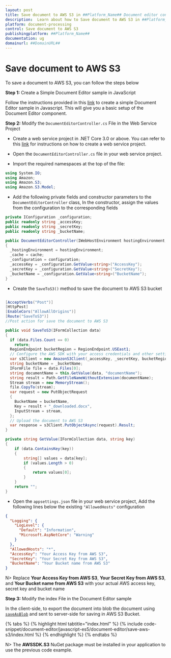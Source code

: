 ```yaml
---
layout: post
title: Save document to AWS S3 in ##Platform_Name## Document editor control | Syncfusion
description:  Learn about how to Save document to AWS S3 in ##Platform_Name## Document editor of Syncfusion Essential JS 2 and more details.
platform: document-processing
control: Save document to AWS S3
publishingplatform: ##Platform_Name##
documentation: ug
domainurl: ##DomainURL##
---
```


# Save document to AWS S3

To save a document to AWS S3, you can follow the steps below

**Step 1:** Create a Simple Document Editor sample in JavaScript

Follow the instructions provided in this [link](../getting-started) to create a simple Document Editor sample in Javascript. This will give you a basic setup of the Document Editor component.

**Step 2:** Modify the `DocumentEditorController.cs` File in the Web Service Project

* Create a web service project in .NET Core 3.0 or above. You can refer to this [link](../web-services-overview) for instructions on how to create a web service project.

* Open the `DocumentEditorController.cs` file in your web service project.

* Import the required namespaces at the top of the file:

```csharp
using System.IO;
using Amazon;
using Amazon.S3;
using Amazon.S3.Model;
```

* Add the following private fields and constructor parameters to the `DocumentEditorController` class, In the constructor, assign the values from the configuration to the corresponding fields

```csharp
private IConfiguration _configuration;
public readonly string _accessKey;
public readonly string _secretKey;
public readonly string _bucketName;

public DocumentEditorController(IWebHostEnvironment hostingEnvironment, IMemoryCache cache, IConfiguration configuration)
{
  _hostingEnvironment = hostingEnvironment;
  _cache = cache;
  _configuration = configuration;
  _accessKey = _configuration.GetValue<string>("AccessKey");
  _secretKey = _configuration.GetValue<string>("SecretKey");
  _bucketName = _configuration.GetValue<string>("BucketName");
}
```

* Create the `SaveToS3()` method to save the document to AWS S3 bucket

```csharp

[AcceptVerbs("Post")]
[HttpPost]
[EnableCors("AllowAllOrigins")]
[Route("SaveToS3")]
//Post action for save the document to AWS S3

public void SaveToS3(IFormCollection data)
{
  if (data.Files.Count == 0)
    return;
  RegionEndpoint bucketRegion = RegionEndpoint.USEast1;
  // Configure the AWS SDK with your access credentials and other settings
  var s3Client = new AmazonS3Client(_accessKey, _secretKey, bucketRegion);
  string bucketName = _bucketName;
  IFormFile file = data.Files[0];
  string documentName = this.GetValue(data, "documentName");
  string result = Path.GetFileNameWithoutExtension(documentName);
  Stream stream = new MemoryStream();
  file.CopyTo(stream);
  var request = new PutObjectRequest
  {
    BucketName = bucketName,
    Key = result + "_downloaded.docx",
    InputStream = stream,
  };
  // Upload the document to AWS S3
  var response = s3Client.PutObjectAsync(request).Result;
}

private string GetValue(IFormCollection data, string key)
{
    if (data.ContainsKey(key))
    {
        string[] values = data[key];
        if (values.Length > 0)
        {
            return values[0];
        }
    }
    return "";
}
```

* Open the `appsettings.json` file in your web service project, Add the following lines below the existing `"AllowedHosts"` configuration

```json
{
  "Logging": {
    "LogLevel": {
      "Default": "Information",
      "Microsoft.AspNetCore": "Warning"
    }
  },
  "AllowedHosts": "*",
  "AccessKey": "Your Access Key from AWS S3",
  "SecretKey": "Your Secret Key from AWS S3",
  "BucketName": "Your Bucket name from AWS S3"
}
```

N> Replace **Your Access Key from AWS S3**, **Your Secret Key from AWS S3**, and **Your Bucket name from AWS S3** with your actual AWS access key, secret key and bucket name

**Step 3:**  Modify the index File in the Document Editor sample

In the client-side, to export the document into blob the document using [`saveAsBlob`](https://ej2.syncfusion.com/javascript/documentation/api/document-editor#saveAsBlob) and sent to server-side for saving in AWS S3 Bucket.

{% tabs %}
{% highlight html tabtitle="index.html" %}
{% include code-snippet/document-editor/javascript-es5/document-editor/save-aws-s3/index.html %}
{% endhighlight %}
{% endtabs %}


N> The **AWSSDK.S3** NuGet package must be installed in your application to use the previous code example.
